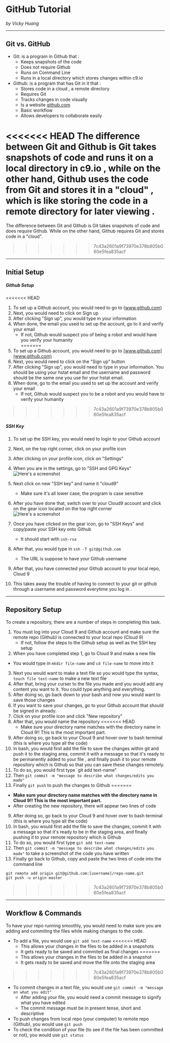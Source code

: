 # GitHub Tutorial

_by Vicky Huang_

---
## Git vs. GitHub
* Git: is a program in Github that : 
  * Keeps snapshots of the code 
  * Does not require Github
  * Runs on Command Line
  * Runs in a local directory which stores changes within c9.io
* Github: is a program that has Git in it that :
  * Stores code in a cloud , a remote directory 
  * Requires Git
  * Tracks changes in code visually
  * Is a website [github.com](https://github.com/)
  * Basic workflow
  * Allows developers to collaborate easily

<<<<<<< HEAD
The difference between Git and Github is Git takes snapshots of code and runs it on a local directory in c9.io , while on the other hand, Github uses the code from Git and stores it in a "cloud" , which is like storing the code in a remote directory for later viewing .
=======
The difference between Git and Github is Git takes snapshots of code and does require Github. While on the other hand, Github requires Git and stores code in a "cloud".
>>>>>>> 7c43a2601a9f73970e378b805b060e5fea835acf


---
## Initial Setup
##### **Github Setup**
<<<<<<< HEAD
1. To set up a Github account, you would need to go to (www.github.com)
2. Next, you would need to click on Sign up
3. After clicking "Sign up", you would type in your information
4. When done, the email you used to set up the account, go to it and verify your email
   * If not, Github would suspect you of being a robot and would have you verify your humanity  
=======
1. To set up a Github account, you would need to go to [www.github.com](www.github.com)
2. Next, you would need to click on the "Sign up" button
3. After clicking "Sign up", you would need to type in your information. You should be using your hstat email and the username and password should be the same one you use for your hstat email.
4. When done, go to the email you used to set up the account and verify your email
   * If not, Github would suspect you to be a robot and you would have to verify your humanity  
>>>>>>> 7c43a2601a9f73970e378b805b060e5fea835acf
##### **SSH Key**
1. To set up the SSH key, you would need to login to your Github account
2. Next, on the top right corner, click on your profile icon
3. After clicking on your profile icon, click on "Settings" 
4. When you are in the settings, go to "SSH and GPG Keys"  
![Here's a screenshot](https://preview.c9users.io/vickyh9449/github-learning/fork-practice/Screen%20Shot%202016-10-24%20at%208.30.44%20AM.png?_c9_id=livepreview0&_c9_host=https://ide.c9.io)
5. Next click on new "SSH key" and name it "cloud9"
   * Make sure it's all lower case, the program is case sensitive
6. After you have done that, switch over to your Cloud9 account and click on the gear icon located on the top right corner  
![Here's a screenshot](https://preview.c9users.io/vickyh9449/github-learning/fork-practice/Screen%20Shot%202016-10-24%20at%209.26.57%20PM.png)
7. Once you have clicked on the gear icon, go to "SSH Keys" and copy/paste your SSH key onto Github
   * It should start with `ssh-rsa`
8. After that, you would type in `ssh -T git@github.com`
   * The URL is suppose to have your Github username
9. After that, you have connected your Github account to your local repo, Cloud 9

10. This takes away the trouble of having to connect to your git or github through a username and password everytime you log in .


---
## Repository Setup
To create a repository, there are a number of steps in completing this task.
1. You must log into your Cloud 9 and Github account and make sure the remote repo (Github) is connected to your local repo (Cloud 9)
   * If not, follow the steps to the Github setup as well as the SSH key setup
2. When you have completed step 1, go to Cloud 9 and make a new file
  * You would type in `mkdir file-name` and `cd file-name` to move into it
3. Next you would want to make a text file so you would type the syntax, `touch file text-name` to make a new text file
4. After that, bring your curser to the file you made and you would add any content you want to it. You could type anything and everything.
5. After doing so, go back down to your bash and now you would want to save those changes
6. If you want to save your changes, go to your Github account that should be signed in already.
7. Click on your profile icon and click "New repository"
8. After that, you would name the repository
<<<<<<< HEAD
   * Make sure your directory name matches with the directory name in Cloud 9!! This is the most important part.
9. After doing so, go back to your Cloud 9 and hover over to bash terminal (this is where you type all the code)
10. In bash, you would first add the file to save the changes within git and push it to the staging area, commit it with a message so that it's ready to be permanently added to your file , and finally push it to your remote repository which is Github so that you can save these changes remotely.
11. To do so, you would first type `git add text-name" 
12. Then `git commit -m "message to describe what changes/edits you made"`
13. Finally `git push` to push the changes to Github
=======
   * **Make sure your directory name matches with the directory name in Cloud 9!! This is the most important part.**
   * After creating the new repository, there will appear two lines of code
9. After doing so, go back to your Cloud 9 and hover over to bash terminal (this is where you type all the code)
10. In bash, you would first add the file to save the changes, commit it with a message so that it's ready to be in the staging area, and finally pushing it to your remote repository which is Github
11. To do so, you would first type `git add text-name` 
12. Then `git commit -m "message to describe what changes/edits you made"` to take a screenshot of the code you have written
13. Finally go back to Github, copy and paste the two lines of code into the command line  
```
git remote add origin git@github.com:[username]/repo-name.git 
git push -u origin master
```
>>>>>>> 7c43a2601a9f73970e378b805b060e5fea835acf



---
## Workflow & Commands
To have your repo running smoothly, you would need to make sure you are adding and commiting the files while making changes to the code. 
* To add a file, you would use `git add text-name`
<<<<<<< HEAD
  * This allows your changes in the files to be added in a snapshots
  * It gets ready to be saved and commited as final changes 
=======
  * This allows your changes in the files to be added in a snapshot
  * It gets ready to be saved and move the file onto the staging area
>>>>>>> 7c43a2601a9f73970e378b805b060e5fea835acf
* To commit changes in a text file, you would use `git commit -m "message on what you edit"`
  * After adding your file, you would need a commit message to signify what you have edited
  * The commit message must be in present tense, short and descriptive
* To push changes from local repo (your computer) to remote repo (Github), you would use `git push`
* To check the condition of your file (to see if the file has been committed or not), you would use `git status`